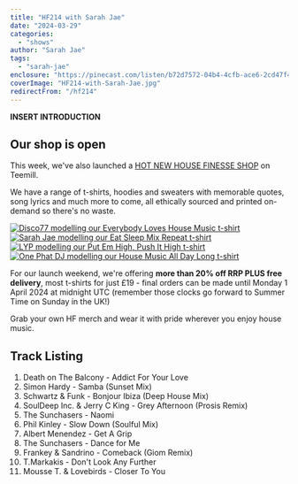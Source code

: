 ```yaml
---
title: "HF214 with Sarah Jae"
date: "2024-03-29"
categories:
  - "shows"
author: "Sarah Jae"
tags:
  - "sarah-jae"
enclosure: "https://pinecast.com/listen/b72d7572-04b4-4cfb-ace6-2cd47f491272.mp3 86877130 audio/mpeg "
coverImage: "HF214-with-Sarah-Jae.jpg"
redirectFrom: "/hf214"
---
```


**INSERT INTRODUCTION**

## Our shop is open

This week, we've also launched a [HOT NEW HOUSE FINESSE SHOP](/shop/) on Teemill.

We have a range of t-shirts, hoodies and sweaters with memorable quotes, song lyrics and much more to come, all ethically sourced and printed on-demand so there's no waste.

[![Disco77 modelling our Everybody Loves House Music t-shirt](/img/merch/Everybody-Loves-House-Music-tshirt-Disco77.jpg)](https://housefinesse.teemill.com/product/everybody-loves-house-music/)
[![Sarah Jae modelling our Eat Sleep Mix Repeat t-shirt](/img/merch/Eat-Sleep-Mix-Repeat-tshirt-Sarah-Jae.jpeg)](https://housefinesse.teemill.com/product/put-em-high-push-it-high/)
[![LYP modelling our Put Em High, Push It High t-shirt](/img/merch/Put-Em-High-Push-It-High-tshirt-LYP.jpg)](https://housefinesse.teemill.com/product/put-em-high-push-it-high/)
[![One Phat DJ modelling our House Music All Day Long t-shirt](/img/merch/House-Music-All-Day-Long-tshirt-OnePhatDJ.jpg)](https://housefinesse.teemill.com/product/eat-sleep-mix-repeat-t-shirt/)

For our launch weekend, we're offering **more than 20% off RRP PLUS free delivery**, most t-shirts for just £19 - final orders can be made until Monday 1 April 2024 at midnight UTC (remember those clocks go forward to Summer Time on Sunday in the UK!)

Grab your own HF merch and wear it with pride wherever you enjoy house music.

## Track Listing

1. Death on The Balcony - Addict For Your Love
2. Simon Hardy - Samba (Sunset Mix)
3. Schwartz & Funk - Bonjour Ibiza (Deep House Mix)
4. SoulDeep Inc. & Jerry C King - Grey Afternoon (Prosis Remix)
5. The Sunchasers - Naomi
6. Phil Kinley - Slow Down (Soulful Mix)
7. Albert Menendez - Get A Grip
8. The Sunchasers - Dance for Me
9. Frankey & Sandrino - Comeback (Giom Remix)
10. T.Markakis - Don't Look Any Further
11. Mousse T. & Lovebirds - Closer To You
